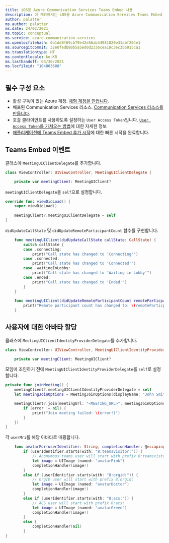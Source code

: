 ```yaml
---
title: iOS용 Azure Communication Services Teams Embed 사용
description: 이 개요에서는 iOS용 Azure Communication Services Teams Embed 라이브러리를 사용하는 방법을 알아봅니다.
author: palatter
ms.author: palatter
ms.date: 24/02/2021
ms.topic: conceptual
ms.service: azure-communication-services
ms.openlocfilehash: 0a1dd8f69cb79e42e56ab44981820e31abf204e1
ms.sourcegitcommit: 32e0fedb80b5a5ed0d2336cea18c3ec3b5015ca1
ms.translationtype: HT
ms.contentlocale: ko-KR
ms.lasthandoff: 03/30/2021
ms.locfileid: "104803688"
---
```

## <a name="prerequisites"></a>필수 구성 요소

- 활성 구독이 있는 Azure 계정. [체험 계정을 만듭니다](https://azure.microsoft.com/free/?WT.mc_id=A261C142F). 
- 배포된 Communication Services 리소스. [Communication Services 리소스를 만듭니다](../../create-communication-resource.md).
- 호출 클라이언트를 사용하도록 설정하는 `User Access Token`입니다. [`User Access Token`를 가져오는 방법](../../access-tokens.md)에 대한 자세한 정보
- [애플리케이션에 Teams Embed 추가 시작](../getting-started-with-teams-embed.md)에 대한 빠른 시작을 완료합니다.

## <a name="teams-embed-events"></a>Teams Embed 이벤트

클래스에 `MeetingUIClientDelegate`를 추가합니다.

```swift
class ViewController: UIViewController, MeetingUIClientDelegate {

    private var meetingClient: MeetingUIClient?
```

`meetingUIClientDelegate`을 `self`으로 설정합니다.

```swift
override func viewDidLoad() {
    super.viewDidLoad()
    
    meetingClient?.meetingUIClientDelegate = self
}
```

`didUpdateCallState` 및 `didUpdateRemoteParticipantCount` 함수를 구현합니다.

```swift
    func meetingUIClient(didUpdateCallState callState: CallState) {
        switch callState {
        case .connecting:
            print("Call state has changed to 'Connecting'")
        case .connected:
            print("Call state has changed to 'Connected'")
        case .waitingInLobby:
            print("Call state has changed to 'Waiting in Lobby'")
        case .ended:
            print("Call state has changed to 'Ended'")
        }
    }
    
    func meetingUIClient(didUpdateRemoteParticipantCount remoteParticpantCount: UInt) {
        print("Remote participant count has changed to: \(remoteParticpantCount)")
    }
```

## <a name="assigning-avatars-for-users"></a>사용자에 대한 아바타 할당

클래스에 `MeetingUIClientIdentityProviderDelegate`를 추가합니다.

```swift
class ViewController: UIViewController, MeetingUIClientIdentityProviderDelegate {

    private var meetingClient: MeetingUIClient?
```

모임에 조인하기 전에 `MeetingUIClientIdentityProviderDelegate`를 `self`로 설정합니다.

```swift
private func joinMeeting() {
    meetingClient?.meetingUIClientIdentityProviderDelegate = self
    let meetingJoinOptions = MeetingJoinOptions(displayName: "John Smith")

    meetingClient?.join(meetingUrl: "<MEETING_URL>", meetingJoinOptions: meetingJoinOptions, completionHandler: { (error: Error?) in
        if (error != nil) {
            print("Join meeting failed: \(error!)")
        }
    })
}
```

각 `userMri`를 해당 아바타로 매핑합니다.

```swift
    func avatarFor(userIdentifier: String, completionHandler: @escaping (UIImage?) -> Void) {
        if (userIdentifier.starts(with: "8:teamsvisitor:")) {
            // Anonymous teams user will start with prefix 8:teamsvistor:
            let image = UIImage (named: "avatarPink")
            completionHandler(image!)
        }
        else if (userIdentifier.starts(with: "8:orgid:")) {
            // OrgID user will start with prefix 8:orgid:
            let image = UIImage (named: "avatarDoctor")
            completionHandler(image!)
        }
        else if (userIdentifier.starts(with: "8:acs:")) {
            // ACS user will start with prefix 8:acs:
            let image = UIImage (named: "avatarGreen")
            completionHandler(image!)
        }
        else {
            completionHandler(nil)
        }
}
```